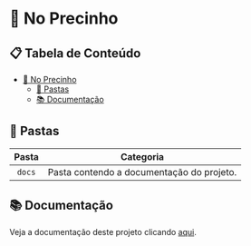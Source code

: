 # 💸 No Precinho

## 📋 Tabela de Conteúdo

* [💸 No Precinho](#-no-precinho)
  * [🎯 Pastas](#-pastas)
  * [📚 Documentação](#-documentacao)

## 🎯 Pastas

| Pasta  | Categoria                                 |
| :----: | ----------------------------------------- |
| `docs` | Pasta contendo a documentação do projeto. |

## 📚 Documentação

Veja a documentação deste projeto clicando [aqui](docs).

[docs]: https://mdsreq-fga-unb.github.io/2024.1-No-Precinho/
